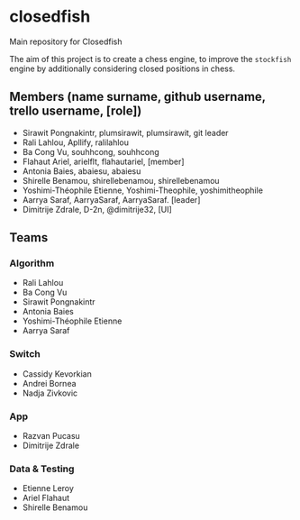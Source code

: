 # closedfish
Main repository for Closedfish

The aim of this project is to create a chess engine, to improve the
`stockfish` engine by additionally considering closed positions in chess.

## Members (name surname, github username, trello username, [role])

- Sirawit Pongnakintr, plumsirawit, plumsirawit, git leader
- Rali Lahlou, Apllify, ralilahlou
- Ba Cong Vu, souhhcong, souhhcong
- Flahaut Ariel, arielflt, flahautariel, [member]
- Antonia Baies, abaiesu, abaiesu
- Shirelle Benamou, shirellebenamou, shirellebenamou
- Yoshimi-Théophile Etienne, Yoshimi-Theophile, yoshimitheophile
- Aarrya Saraf, AarryaSaraf, AarryaSaraf. [leader]
- Dimitrije Zdrale, D-2n, @dimitrije32, [UI]

## Teams

### Algorithm

- Rali Lahlou
- Ba Cong Vu
- Sirawit Pongnakintr
- Antonia Baies
- Yoshimi-Théophile Etienne
- Aarrya Saraf

### Switch

- Cassidy Kevorkian
- Andrei Bornea
- Nadja Zivkovic

### App
- Razvan Pucasu
- Dimitrije Zdrale

### Data & Testing

- Etienne Leroy
- Ariel Flahaut
- Shirelle Benamou
